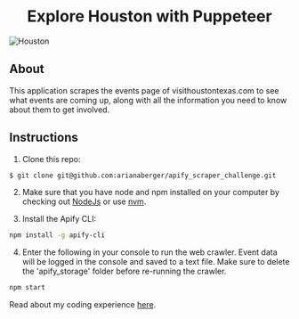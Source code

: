 <h1 align="center">Explore Houston with Puppeteer</h1>

![Houston](,/houston.jpg?raw=true "Title")

<h2>About</h3>
This application scrapes the events page of visithoustontexas.com to see what events are coming up, along with all the information you need to know about them to get involved.

<h2>Instructions</h3>

1. Clone this repo:

```bash
$ git clone git@github.com:arianaberger/apify_scraper_challenge.git
```

2. Make sure that you have node and npm installed on your computer by checking out <a href='https://nodejs.org/en/download/'>NodeJs</a> or use <a href='https://github.com/nvm-sh/nvm'>nvm</a>.

3. Install the Apify CLI:

```bash
npm install -g apify-cli
```

4. Enter the following in your console to run the web crawler. Event data will be logged in the console and saved to a text file. Make sure to delete the 'apify_storage' folder before re-running the crawler.

```bash
npm start
```

Read about my coding experience <a href='https://thebergermeister.wordpress.com/2019/08/05/code-challenge-web-crawler/'>here</a>.
